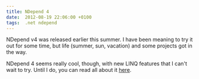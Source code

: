 ```yaml
---
title: NDepend 4
date:  2012-08-19 22:06:00 +0100
tags:  .net ndepend
---
```


NDepend v4 was released earlier this summer. I have been meaning to try it out for
some time, but life (summer, sun, vacation) and some projects got in the way.



NDepend 4 seems really cool, though, with new LINQ features that I can't wait to
try. Until I do, you can read all about it [here](http://weblogs.asp.net/ricardoperes/archive/2012/06/13/ndepend-4-first-steps.aspx).
